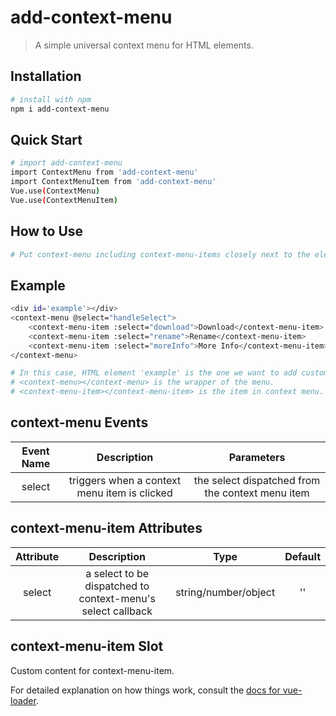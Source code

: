 # add-context-menu

> A simple universal context menu for HTML elements.

## Installation

``` bash
# install with npm
npm i add-context-menu
```

## Quick Start

``` bash
# import add-context-menu
import ContextMenu from 'add-context-menu'
import ContextMenuItem from 'add-context-menu'
Vue.use(ContextMenu)
Vue.use(ContextMenuItem)
```

## How to Use

``` bash
# Put context-menu including context-menu-items closely next to the element that you want add customed context menu to.
```

## Example

``` bash
<div id='example'></div>
<context-menu @select="handleSelect">
    <context-menu-item :select="download">Download</context-menu-item>
    <context-menu-item :select="rename">Rename</context-menu-item>
    <context-menu-item :select="moreInfo">More Info</context-menu-item>
</context-menu>

# In this case, HTML element 'example' is the one we want to add customed context menu to.
# <context-menu></context-menu> is the wrapper of the menu.
# <context-menu-item></context-menu-item> is the item in context menu.
```

## context-menu Events
| Event Name |                 Description                  |                    Parameters                    |
| :--------: | :------------------------------------------: | :----------------------------------------------: |
|   select   | triggers when a context menu item is clicked | the select dispatched from the context menu item |

## context-menu-item Attributes

| Attribute |                         Description                         |         Type         | Default |
| :-------: | :---------------------------------------------------------: | :------------------: | :-----: |
|  select   | a select to be dispatched to context-menu's select callback | string/number/object |   ''    |

## context-menu-item Slot

Custom content for context-menu-item.

For detailed explanation on how things work, consult the [docs for vue-loader](http://vuejs.github.io/vue-loader).
